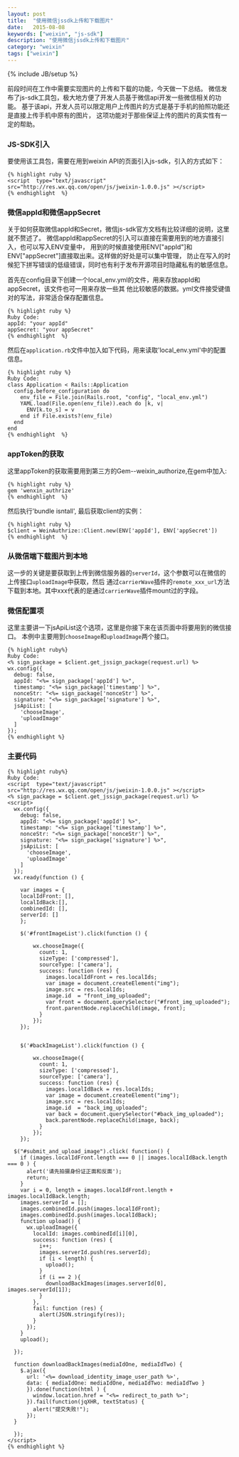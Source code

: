 ```yaml
---
layout: post
title:  "使用微信jssdk上传和下载图片"
date:   2015-08-08
keywords: ["weixin", "js-sdk"]
description: "使用微信jssdk上传和下载图片"
category: "weixin"
tags: ["weixin"]
---
```

{% include JB/setup %}

前段时间在工作中需要实现图片的上传和下载的功能，今天做一下总结。
微信发布了js-sdk工具包，极大地方便了开发人员基于微信api开发一些微信相关的功能。
基于该api，开发人员可以限定用户上传图片的方式是基于手机的拍照功能还是直接上传手机中原有的图片，
这项功能对于那些保证上传的图片的真实性有一定的帮助。

### JS-SDK引入
要使用该工具包，需要在用到weixin API的页面引入js-sdk，引入的方式如下：

    {% highlight ruby %}
    <script  type="text/javascript" src="http://res.wx.qq.com/open/js/jweixin-1.0.0.js" ></script>
    {% endhighlight  %}
### 微信appId和微信appSecret

关于如何获取微信appId和Secret，微信js-sdk官方文档有比较详细的说明，这里就不赘述了。
微信appId和appSecret的引入可以直接在需要用到的地方直接引入，也可以写入ENV变量中，
用到的时候直接使用ENV["appId"]和ENV["appSecret"]直接取出来。这样做的好处是可以集中管理，
防止在写入的时候犯下拼写错误的低级错误，同时也有利于发布开源项目时隐藏私有的敏感信息。

首先在config目录下创建一个local_env.yml的文件，用来存放appId和appSecret，该文件也可一用来存放一些其
他比较敏感的数据。yml文件接受键值对的写法，非常适合保存配置信息。

    {% highlight ruby %}
    Ruby Code:
    appId: "your appId"
    appSecret: "your appSecret"
    {% endhighlight  %}

然后在`application.rb`文件中加入如下代码，用来读取'local_env.yml'中的配置信息。

    {% highlight ruby %}
    Ruby Code:
    class Application < Rails::Application
      config.before_configuration do 
        env_file = File.join(Rails.root, "config", "local_env.yml")
        YAML.load(File.open(env_file)).each do |k, v|
          ENV[k.to_s] = v
        end if File.exists?(env_file)
      end
    end
    {% endhighlight  %}

### appToken的获取

这里appToken的获取需要用到第三方的Gem--weixin_authorize,在gem中加入:

    {% highlight ruby %}
    gem 'wenxin_authrize'
    {% endhighlight  %}

然后执行'bundle isntall', 最后获取client的实例：

    {% highlight ruby %}
    $client = WeinAuthrize::Client.new(ENV['appId'], ENV['appSecret'])
    {% endhighlight  %}

### 从微信端下载图片到本地

这一步的关键是要获取到上传到微信服务器的`serverId`，这个参数可以在微信的上传接口`uploadImage`中获取，然后
通过`carrierWave`插件的`remote_xxx_url`方法下载到本地。其中xxx代表的是通过`carrierWave`插件mount过的字段。

### 微信配置项
这里主要讲一下jsApiList这个选项，这里是你接下来在该页面中将要用到的微信接口。
本例中主要用到`chooseImage`和`uploadImage`两个接口。

    {% highlight ruby%}
    Ruby Code:
    <% sign_package = $client.get_jssign_package(request.url) %>
    wx.config({
      debug: false,
      appId: "<%= sign_package['appId'] %>",
      timestamp: "<%= sign_package['timestamp'] %>",
      nonceStr: "<%= sign_package['nonceStr'] %>",
      signature: "<%= sign_package['signature'] %>",
      jsApiList: [
        'chooseImage',
        'uploadImage'
      ]
    });
    {% endhighlight %}

### 主要代码

    {% highlight ruby%}
    Ruby Code:
    <script  type="text/javascript" src="http://res.wx.qq.com/open/js/jweixin-1.0.0.js" ></script>
    <% sign_package = $client.get_jssign_package(request.url) %>
    <script>
      wx.config({
        debug: false,
        appId: "<%= sign_package['appId'] %>",
        timestamp: "<%= sign_package['timestamp'] %>",
        nonceStr: "<%= sign_package['nonceStr'] %>",
        signature: "<%= sign_package['signature'] %>",
        jsApiList: [
          'chooseImage',
          'uploadImage'
        ]
      });
      wx.ready(function () {

        var images = {
        localIdFront: [],
        localIdBack:[],
        combinedId: [],
        serverId: []
        };

        $('#frontImageList').click(function () {

            wx.chooseImage({
              count: 1, 
              sizeType: ['compressed'],
              sourceType: ['camera'], 
              success: function (res) {
                images.localIdFront = res.localIds;
                var image = document.createElement("img");
                image.src = res.localIds;
                image.id  = "front_img_uploaded";
                var front = document.querySelector("#front_img_uploaded");
                front.parentNode.replaceChild(image, front);
              }
            });
        });
        
        
        $('#backImageList').click(function () {

            wx.chooseImage({
              count: 1, 
              sizeType: ['compressed'],
              sourceType: ['camera'], 
              success: function (res) {
                images.localIdBack = res.localIds;
                var image = document.createElement("img");
                image.src = res.localIds;
                image.id  = "back_img_uploaded";
                var back = document.querySelector("#back_img_uploaded");
                back.parentNode.replaceChild(image, back);
              }
            });
        });
       
      $("#submit_and_upload_image").click( function() {
        if (images.localIdFront.length === 0 || images.localIdBack.length === 0 ) {
          alert('请先拍摄身份证正面和反面');
          return;
        }
        var i = 0, length = images.localIdFront.length + images.localIdBack.length;
        images.serverId = [];
        images.combinedId.push(images.localIdFront);
        images.combinedId.push(images.localIdBack);
        function upload() {
          wx.uploadImage({
            localId: images.combinedId[i][0],
            success: function (res) {
              i++;
              images.serverId.push(res.serverId);
              if (i < length) {
                upload();
              }
              if (i == 2 ){
                downloadBackImages(images.serverId[0], images.serverId[1]);
              }
            },
            fail: function (res) {
              alert(JSON.stringify(res));
            }
          });
        }
        upload();
        
      });

      function downloadBackImages(mediaIdOne, mediaIdTwo) {
        $.ajax({
          url: '<%= download_identity_image_user_path %>',
          data: { mediaIdOne: mediaIdOne, mediaIdTwo: mediaIdTwo }
          }).done(function(html ) {
            window.location.href = "<%= redirect_to_path %>";
          }).fail(function(jqXHR, textStatus) {
            alert("提交失败!");
          });
      }

      });
    </script>
    {% endhighlight %}
